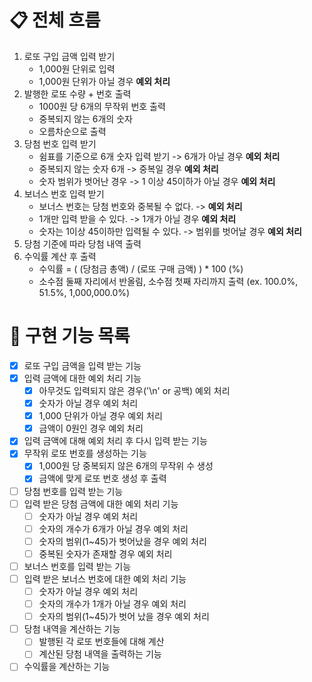 # 📋 전체 흐름

1. 로또 구입 금액 입력 받기
   - 1,000원 단위로 입력
   - 1,000원 단위가 아닐 경우 **예외 처리**
2. 발행한 로또 수량 + 번호 출력
   - 1000원 당 6개의 무작위 번호 출력
   - 중복되지 않는 6개의 숫자
   - 오름차순으로 출력
3. 당첨 번호 입력 받기
   - 쉼표를 기준으로 6개 숫자 입력 받기 -> 6개가 아닐 경우 **예외 처리**
   - 중복되지 않는 숫자 6개 -> 중복일 경우 **예외 처리**
   - 숫자 범위가 벗어난 경우 -> 1 이상 45이하가 아닐 경우 **예외 처리**
4. 보너스 번호 입력 받기
   - 보너스 번호는 당첨 번호와 중복될 수 없다. -> **예외 처리**
   - 1개만 입력 받을 수 있다. -> 1개가 아닐 경우 **예외 처리**
   - 숫자는 1이상 45이하만 입력될 수 있다. -> 범위를 벗어날 경우 **예외 처리**
5. 당첨 기준에 따라 당첨 내역 출력
6. 수익률 계산 후 출력
   - 수익률 = ( (당첨금 총액) / (로또 구매 금액) ) * 100 (%)
   - 소수점 둘째 자리에서 반올림, 소수점 첫째 자리까지 출력 (ex. 100.0%, 51.5%, 1,000,000.0%)

# 🚀 구현 기능 목록

- [x] 로또 구입 금액을 입력 받는 기능
- [x] 입력 금액에 대한 예외 처리 기능
  - [x] 아무것도 입력되지 않은 경우('\n' or 공백) 예외 처리
  - [x] 숫자가 아닐 경우 예외 처리
  - [x] 1,000 단위가 아닐 경우 예외 처리
  - [x] 금액이 0원인 경우 예외 처리
- [x] 입력 금액에 대해 예외 처리 후 다시 입력 받는 기능
- [x] 무작위 로또 번호를 생성하는 기능
  - [x] 1,000원 당 중복되지 않은 6개의 무작위 수 생성
  - [x] 금액에 맞게 로또 번호 생성 후 출력
- [ ] 당첨 번호를 입력 받는 기능
- [ ] 입력 받은 당첨 금액에 대한 예외 처리 기능
  - [ ] 숫자가 아닐 경우 예외 처리
  - [ ] 숫자의 개수가 6개가 아닐 경우 예외 처리
  - [ ] 숫자의 범위(1~45)가 벗어났을 경우 예외 처리
  - [ ] 중복된 숫자가 존재할 경우 예외 처리
- [ ] 보너스 번호를 입력 받는 기능
- [ ] 입력 받은 보너스 번호에 대한 예외 처리 기능
  - [ ] 숫자가 아닐 경우 예외 처리
  - [ ] 숫자의 개수가 1개가 아닐 경우 예외 처리
  - [ ] 숫자의 범위(1~45)가 벗어 났을 경우 예외 처리
- [ ] 당첨 내역을 계산하는 기능 
  - [ ] 발행된 각 로또 번호들에 대해 계산
  - [ ] 계산된 당첨 내역을 출력하는 기능
- [ ] 수익률을 계산하는 기능
